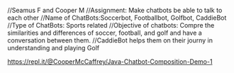 //Seamus F and Cooper M 
//Assignment: Make chatbots be able to talk to each other 
//Name of ChatBots:Soccerbot, Footballbot, Golfbot, CaddieBot
//Type of ChatBots: Sports related 
//Objective of chatbots: Compre the similarities and differences of soccer, football, and golf and have a conversation between them. 
//CaddieBot helps them on their journy in understanding and playing Golf


https://repl.it/@CooperMcCaffrey/Java-Chatbot-Composition-Demo-1

